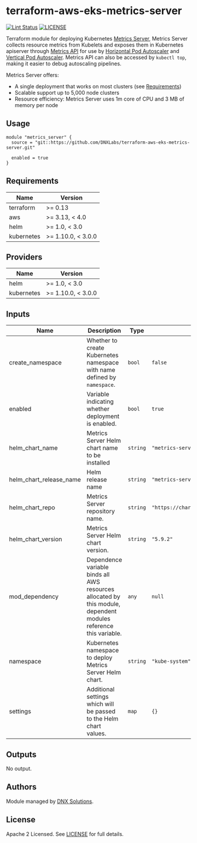 # terraform-aws-eks-metrics-server

[![Lint Status](https://github.com/DNXLabs/terraform-aws-eks-metrics-server/workflows/Lint/badge.svg)](https://github.com/DNXLabs/terraform-aws-eks-metrics-server/actions)
[![LICENSE](https://img.shields.io/github/license/DNXLabs/terraform-aws-eks-metrics-server)](https://github.com/DNXLabs/terraform-aws-eks-metrics-server/blob/master/LICENSE)


Terraform module for deploying Kubernetes [Metrics Server](https://github.com/kubernetes-sigs/metrics-server), Metrics Server collects resource metrics from Kubelets and exposes them in Kubernetes apiserver through [Metrics API](https://github.com/kubernetes/metrics) for use by [Horizontal Pod Autoscaler](https://kubernetes.io/docs/tasks/run-application/horizontal-pod-autoscale/) and [Vertical Pod Autoscaler](https://github.com/kubernetes/autoscaler/tree/master/vertical-pod-autoscaler). Metrics API can also be accessed by `kubectl top`, making it easier to debug autoscaling pipelines.


Metrics Server offers:

- A single deployment that works on most clusters (see [Requirements](https://github.com/kubernetes-sigs/metrics-server#requirements))
- Scalable support up to 5,000 node clusters
- Resource efficiency: Metrics Server uses 1m core of CPU and 3 MB of memory per node

## Usage

```
module "metrics_server" {
  source = "git::https://github.com/DNXLabs/terraform-aws-eks-metrics-server.git"

  enabled = true
}
```

<!--- BEGIN_TF_DOCS --->

## Requirements

| Name | Version |
|------|---------|
| terraform | >= 0.13 |
| aws | >= 3.13, < 4.0 |
| helm | >= 1.0, < 3.0 |
| kubernetes | >= 1.10.0, < 3.0.0 |

## Providers

| Name | Version |
|------|---------|
| helm | >= 1.0, < 3.0 |
| kubernetes | >= 1.10.0, < 3.0.0 |

## Inputs

| Name | Description | Type | Default | Required |
|------|-------------|------|---------|:--------:|
| create\_namespace | Whether to create Kubernetes namespace with name defined by `namespace`. | `bool` | `false` | no |
| enabled | Variable indicating whether deployment is enabled. | `bool` | `true` | no |
| helm\_chart\_name | Metrics Server Helm chart name to be installed | `string` | `"metrics-server"` | no |
| helm\_chart\_release\_name | Helm release name | `string` | `"metrics-server"` | no |
| helm\_chart\_repo | Metrics Server repository name. | `string` | `"https://charts.bitnami.com/bitnami"` | no |
| helm\_chart\_version | Metrics Server Helm chart version. | `string` | `"5.9.2"` | no |
| mod\_dependency | Dependence variable binds all AWS resources allocated by this module, dependent modules reference this variable. | `any` | `null` | no |
| namespace | Kubernetes namespace to deploy Metrics Server Helm chart. | `string` | `"kube-system"` | no |
| settings | Additional settings which will be passed to the Helm chart values. | `map` | `{}` | no |

## Outputs

No output.

<!--- END_TF_DOCS --->

## Authors

Module managed by [DNX Solutions](https://github.com/DNXLabs).

## License

Apache 2 Licensed. See [LICENSE](https://github.com/DNXLabs/terraform-aws-eks-metrics-server/blob/master/LICENSE) for full details.
